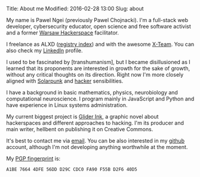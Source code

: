 Title: About me
Modified: 2016-02-28 13:00
Slug: about

My name is Pawel Ngei (previously Pawel Chojnacki). I'm a full-stack web developer, cybersecurity educator, open science and free software activist and a former [Warsaw Hackerspace] facilitator.

I freelance as ALXD ([registry index](https://prod.ceidg.gov.pl/CEIDG/CEIDG.Public.UI/SearchDetails.aspx?Id=d9303664-0fe2-4dc0-aecb-797877c2d1ba)) and with the awesome [X-Team](http://x-team.com/). You can also check my [LinkedIn](https://www.linkedin.com/in/paul-ngei-19227983/) profile.

I used to be fascinated by [transhumanism], but I became disillusioned as I learned that its proponents are interested in growth for the sake of growth, without any critical thoughts on its direction. Right now I'm more closely aligned with [Solarpunk](https://en.wikipedia.org/wiki/Solarpunk) and [hacker](https://en.wikipedia.org/wiki/Hacker_ethic) sensibilities.

I have a background in basic mathematics, physics, neurobiology and computational neuroscience. I program mainly in JavaScript and Python and have experience in Linux systems administration.

My current biggest project is [Glider Ink](https://glider.ink/), a graphic novel about hackerspaces and different approaches to hacking. I'm its producer and main writer, hellbent on publishing it on Creative Commons.

It's best to contact me via [email]. You can be also interested in my [github] account, although I'm not developing anything worthwhile at the moment.

My <a href="http://pgp.mit.edu/pks/lookup?op=vindex&search=0xFA90F55BD2F640D5">PGP fingerprint</a> is:

    A1BE 7664 4DFE 56DD D29C CDC0 FA90 F55B D2F6 40D5


[Warsaw Hackerspace]: https://hackerspace.pl/
[transhumanist]: http://rationalwiki.org/wiki/Transhumanism
[email]: mailto:alxd(AT)alxd.org
[Mastodon]: https://chaos.social/@alxd
[github]: https://github.com/pawelngei
